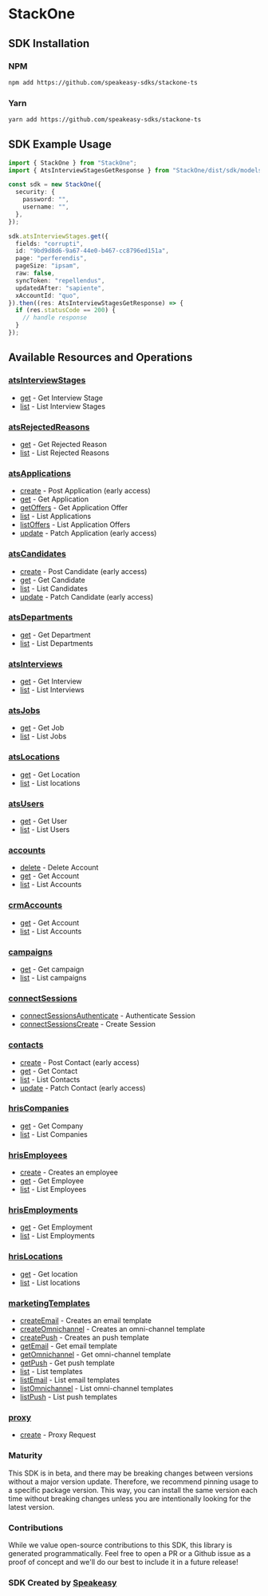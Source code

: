 # StackOne

<!-- Start SDK Installation -->
## SDK Installation

### NPM

```bash
npm add https://github.com/speakeasy-sdks/stackone-ts
```

### Yarn

```bash
yarn add https://github.com/speakeasy-sdks/stackone-ts
```
<!-- End SDK Installation -->

## SDK Example Usage
<!-- Start SDK Example Usage -->


```typescript
import { StackOne } from "StackOne";
import { AtsInterviewStagesGetResponse } from "StackOne/dist/sdk/models/operations";

const sdk = new StackOne({
  security: {
    password: "",
    username: "",
  },
});

sdk.atsInterviewStages.get({
  fields: "corrupti",
  id: "9bd9d8d6-9a67-44e0-b467-cc8796ed151a",
  page: "perferendis",
  pageSize: "ipsam",
  raw: false,
  syncToken: "repellendus",
  updatedAfter: "sapiente",
  xAccountId: "quo",
}).then((res: AtsInterviewStagesGetResponse) => {
  if (res.statusCode == 200) {
    // handle response
  }
});
```
<!-- End SDK Example Usage -->

<!-- Start SDK Available Operations -->
## Available Resources and Operations


### [atsInterviewStages](docs/sdks/atsinterviewstages/README.md)

* [get](docs/sdks/atsinterviewstages/README.md#get) - Get Interview Stage
* [list](docs/sdks/atsinterviewstages/README.md#list) - List Interview Stages

### [atsRejectedReasons](docs/sdks/atsrejectedreasons/README.md)

* [get](docs/sdks/atsrejectedreasons/README.md#get) - Get Rejected Reason
* [list](docs/sdks/atsrejectedreasons/README.md#list) - List Rejected Reasons

### [atsApplications](docs/sdks/atsapplications/README.md)

* [create](docs/sdks/atsapplications/README.md#create) - Post Application (early access)
* [get](docs/sdks/atsapplications/README.md#get) - Get Application
* [getOffers](docs/sdks/atsapplications/README.md#getoffers) - Get Application Offer
* [list](docs/sdks/atsapplications/README.md#list) - List Applications
* [listOffers](docs/sdks/atsapplications/README.md#listoffers) - List Application Offers
* [update](docs/sdks/atsapplications/README.md#update) - Patch Application (early access)

### [atsCandidates](docs/sdks/atscandidates/README.md)

* [create](docs/sdks/atscandidates/README.md#create) - Post Candidate (early access)
* [get](docs/sdks/atscandidates/README.md#get) - Get Candidate
* [list](docs/sdks/atscandidates/README.md#list) - List Candidates
* [update](docs/sdks/atscandidates/README.md#update) - Patch Candidate (early access)

### [atsDepartments](docs/sdks/atsdepartments/README.md)

* [get](docs/sdks/atsdepartments/README.md#get) - Get Department
* [list](docs/sdks/atsdepartments/README.md#list) - List Departments

### [atsInterviews](docs/sdks/atsinterviews/README.md)

* [get](docs/sdks/atsinterviews/README.md#get) - Get Interview
* [list](docs/sdks/atsinterviews/README.md#list) - List Interviews

### [atsJobs](docs/sdks/atsjobs/README.md)

* [get](docs/sdks/atsjobs/README.md#get) - Get Job
* [list](docs/sdks/atsjobs/README.md#list) - List Jobs

### [atsLocations](docs/sdks/atslocations/README.md)

* [get](docs/sdks/atslocations/README.md#get) - Get Location
* [list](docs/sdks/atslocations/README.md#list) - List locations

### [atsUsers](docs/sdks/atsusers/README.md)

* [get](docs/sdks/atsusers/README.md#get) - Get User
* [list](docs/sdks/atsusers/README.md#list) - List Users

### [accounts](docs/sdks/accounts/README.md)

* [delete](docs/sdks/accounts/README.md#delete) - Delete Account
* [get](docs/sdks/accounts/README.md#get) - Get Account
* [list](docs/sdks/accounts/README.md#list) - List Accounts

### [crmAccounts](docs/sdks/crmaccounts/README.md)

* [get](docs/sdks/crmaccounts/README.md#get) - Get Account
* [list](docs/sdks/crmaccounts/README.md#list) - List Accounts

### [campaigns](docs/sdks/campaigns/README.md)

* [get](docs/sdks/campaigns/README.md#get) - Get campaign
* [list](docs/sdks/campaigns/README.md#list) - List campaigns

### [connectSessions](docs/sdks/connectsessions/README.md)

* [connectSessionsAuthenticate](docs/sdks/connectsessions/README.md#connectsessionsauthenticate) - Authenticate Session
* [connectSessionsCreate](docs/sdks/connectsessions/README.md#connectsessionscreate) - Create Session

### [contacts](docs/sdks/contacts/README.md)

* [create](docs/sdks/contacts/README.md#create) - Post Contact (early access)
* [get](docs/sdks/contacts/README.md#get) - Get Contact
* [list](docs/sdks/contacts/README.md#list) - List Contacts
* [update](docs/sdks/contacts/README.md#update) - Patch Contact (early access)

### [hrisCompanies](docs/sdks/hriscompanies/README.md)

* [get](docs/sdks/hriscompanies/README.md#get) - Get Company
* [list](docs/sdks/hriscompanies/README.md#list) - List Companies

### [hrisEmployees](docs/sdks/hrisemployees/README.md)

* [create](docs/sdks/hrisemployees/README.md#create) - Creates an employee
* [get](docs/sdks/hrisemployees/README.md#get) - Get Employee
* [list](docs/sdks/hrisemployees/README.md#list) - List Employees

### [hrisEmployments](docs/sdks/hrisemployments/README.md)

* [get](docs/sdks/hrisemployments/README.md#get) - Get Employment
* [list](docs/sdks/hrisemployments/README.md#list) - List Employments

### [hrisLocations](docs/sdks/hrislocations/README.md)

* [get](docs/sdks/hrislocations/README.md#get) - Get location
* [list](docs/sdks/hrislocations/README.md#list) - List locations

### [marketingTemplates](docs/sdks/marketingtemplates/README.md)

* [createEmail](docs/sdks/marketingtemplates/README.md#createemail) - Creates an email template
* [createOmnichannel](docs/sdks/marketingtemplates/README.md#createomnichannel) - Creates an omni-channel template
* [createPush](docs/sdks/marketingtemplates/README.md#createpush) - Creates an push template
* [getEmail](docs/sdks/marketingtemplates/README.md#getemail) - Get email template
* [getOmnichannel](docs/sdks/marketingtemplates/README.md#getomnichannel) - Get omni-channel template
* [getPush](docs/sdks/marketingtemplates/README.md#getpush) - Get push template
* [list](docs/sdks/marketingtemplates/README.md#list) - List templates
* [listEmail](docs/sdks/marketingtemplates/README.md#listemail) - List email templates
* [listOmnichannel](docs/sdks/marketingtemplates/README.md#listomnichannel) - List omni-channel templates
* [listPush](docs/sdks/marketingtemplates/README.md#listpush) - List push templates

### [proxy](docs/sdks/proxy/README.md)

* [create](docs/sdks/proxy/README.md#create) - Proxy Request
<!-- End SDK Available Operations -->

### Maturity

This SDK is in beta, and there may be breaking changes between versions without a major version update. Therefore, we recommend pinning usage
to a specific package version. This way, you can install the same version each time without breaking changes unless you are intentionally
looking for the latest version.

### Contributions

While we value open-source contributions to this SDK, this library is generated programmatically.
Feel free to open a PR or a Github issue as a proof of concept and we'll do our best to include it in a future release!

### SDK Created by [Speakeasy](https://docs.speakeasyapi.dev/docs/using-speakeasy/client-sdks)
